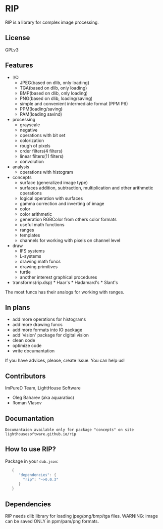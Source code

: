 # RIP

RIP is a library for complex image processing.

## License

GPLv3

## Features
   * I/O
      * JPEG(based on dlib, only loading)
      * TGA(based on dlib, only loading)
      * BMP(based on dlib, only loading)
      * PNG(based on dlib, loading/saving)
      * simple and convenient intermediate format (PPM P6)
      * PPM(loading/saving)
      * PAM(loading savind)
   * processing
      *  grayscale
      *  negative
      *  operations with bit set
      *  colorization
      *  rough of pixels
      *  order filters(4 filters)
      *  linear filters(11 filters)
      *  convolution
   *  analysis
      *  operations with histogram
   *  concepts
      *  surface (generalized image type)
      *  surfaces addition, subtraction, multiplication and other arithmetic operations
      *  logical operation with surfaces
      *  gamma correction and inverting of image
      *  color
      *  color arithmetic
      *  generation RGBColor from others color formats
      *  useful math functions
      *  ranges
      *  templates
      *  channels for working with pixels on channel level
   *  draw
      *  IFS systems
      *  L-systems
      *  drawing math funcs
      *  drawing primitives
      *  turtle
      *  another interest graphical procedures
   *   transforms(rip.dsp)
      *  Haar's
      *  Hadamard's
      *  Slant's

The most funcs has their analogs for working with ranges.

## In plans
   *  add more operations for histograms
   *  add more drawing funcs
   *  add more formats into IO package
   *  add 'vision' package for digital vision
   *  clean code
   *  optimize code
   *  write documantation

If you have advices, please, create Issue. You can help us!

## Contributors
   ImPureD Team, LightHouse Software

   *  Oleg Baharev (aka aquaratixc)
   *  Roman Vlasov

## Documantation
    Documantaion available only for package "concepts" on site
    lighthousesoftware.github.io/rip

## How to use RIP?

Package in your `dub.json`:
```d
   {
      "dependencies": {
        "rip": "~>0.0.3"
      }
   }
```
## Dependencies

RIP needs dlib library for loading jpeg/png/bmp/tga files.
WARNING: image can be saved ONLY in ppm/pam/png formats.
